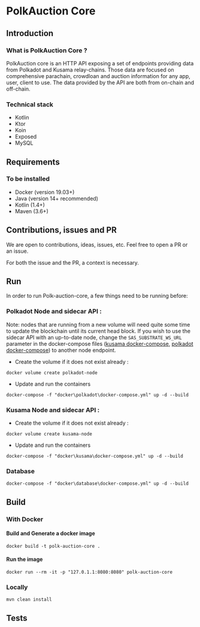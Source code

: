 # PolkAuction Core

## Introduction

### What is PolkAuction Core ?
PolkAuction core is an HTTP API exposing a set of endpoints providing data from Polkadot and Kusama relay-chains. Those data are focused on comprehensive parachain, crowdloan and auction information for any app, user, client to use.
The data provided by the API are both from on-chain and off-chain. 

### Technical stack

- Kotlin
- Ktor
- Koin
- Exposed
- MySQL

## Requirements

### To be installed

 - Docker (version 19.03+)
 - Java (version 14+ recommended)
 - Kotlin (1.4+)
 - Maven (3.6+)

## Contributions, issues and PR

We are open to contributions, ideas, issues, etc. Feel free to open a PR or an issue.

For both the issue and the PR, a context is necessary.

## Run

In order to run Polk-auction-core, a few things need to be running before:

### Polkadot Node and sidecar API :

Note: nodes that are running from a new volume will need quite some time to update the blockchain until its current head block. 
If you wish to use the sidecar API with an up-to-date node, change the `SAS_SUBSTRATE_WS_URL` parameter in the docker-compose files ([kusama docker-compose](./docker/kusama/docker-compose.yml), [polkadot docker-compose](./docker/polkadot/docker-compose.yml)) to another node endpoint.

 - Create the volume  if it does not exist already :

`docker volume create polkadot-node`

 - Update and run the containers

`docker-compose -f "docker\polkadot\docker-compose.yml" up -d --build`

### Kusama Node and sidecar API :

 - Create the volume  if it does not exist already :

`docker volume create kusama-node`

 - Update and run the containers

`docker-compose -f "docker\kusama\docker-compose.yml" up -d --build`

### Database

`docker-compose -f "docker\database\docker-compose.yml" up -d --build`

## Build

### With Docker
#### Build and Generate a docker image

`docker build -t polk-auction-core .`

#### Run the image

`docker run --rm -it -p "127.0.1.1:8080:8080" polk-auction-core`

### Locally

`mvn clean install`

## Tests